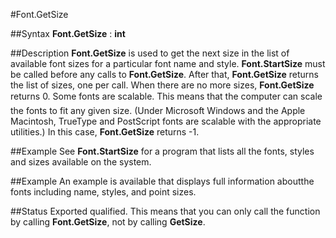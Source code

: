 
#Font.GetSize

##Syntax
**Font.GetSize** : **int**



##Description
**Font.GetSize** is used to get the next size in the list of available font sizes for a particular font name and style. 
**Font.StartSize** must be called before any calls to **Font.GetSize**. After that, **Font.GetSize** returns the list of sizes, one per call. When there are no more sizes, **Font.GetSize** returns 0.
Some fonts are &#147;scalable&#148;. This means that the computer can scale the fonts to fit any given size. (Under Microsoft Windows and the Apple Macintosh, TrueType and PostScript fonts are scalable with the appropriate utilities.) In this case, **Font.GetSize** returns -1.



##Example
See **Font.StartSize** for a program that lists all the fonts, styles and sizes available on the system.



##Example
An example is available that displays full information aboutthe fonts including name, styles, and point sizes.




##Status
Exported qualified.
This means that you can only call the function by calling **Font.GetSize**, not by calling **GetSize**.


